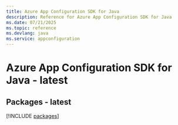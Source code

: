 ```yaml
---
title: Azure App Configuration SDK for Java
description: Reference for Azure App Configuration SDK for Java
ms.date: 07/21/2025
ms.topic: reference
ms.devlang: java
ms.service: appconfiguration
---
```

# Azure App Configuration SDK for Java - latest
## Packages - latest
[!INCLUDE [packages](app-configuration-index.md)]